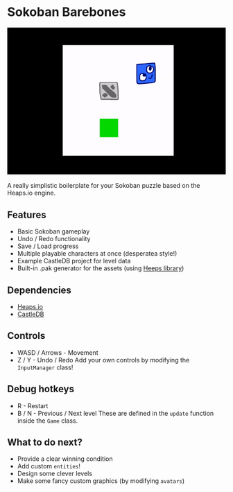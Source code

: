 # Sokoban Barebones
![Showcase](showcase.gif)

A really simplistic boilerplate for your Sokoban puzzle based on the Heaps.io engine.

## Features
- Basic Sokoban gameplay
- Undo / Redo functionality
- Save / Load progress
- Multiple playable characters at once (desperatea style!)
- Example CastleDB project for level data
- Built-in .pak generator for the assets (using [Heeps library](https://github.com/Yanrishatum/heeps))

## Dependencies
- [Heaps.io](https://github.com/HeapsIO/heaps)
- [CastleDB](https://lib.haxe.org/p/castle)

## Controls
- WASD / Arrows - Movement
- Z / Y - Undo / Redo
Add your own controls by modifying the `InputManager` class!

## Debug hotkeys
- R - Restart
- B / N - Previous / Next level
These are defined in the `update` function inside the `Game` class.

## What to do next?
- Provide a clear winning condition
- Add custom `entities`!
- Design some clever levels
- Make some fancy custom graphics (by modifying `avatars`)